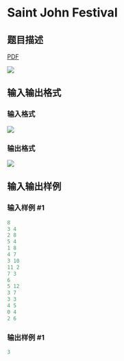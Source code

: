 # Saint John Festival

## 题目描述

[problemUrl]: https://uva.onlinejudge.org/index.php?option=com_onlinejudge&Itemid=8&category=866&page=show_problem&problem=4912

[PDF](https://uva.onlinejudge.org/external/130/p13024.pdf)

![](https://cdn.luogu.com.cn/upload/vjudge_pic/UVA13024/5ad0b6708a9d5ff722db0bc7396ccbd288154339.png)

## 输入输出格式

### 输入格式

![](https://cdn.luogu.com.cn/upload/vjudge_pic/UVA13024/b2d6f2e3423729ffd77e7d8c3b162e2e0001bd9c.png)

### 输出格式

![](https://cdn.luogu.com.cn/upload/vjudge_pic/UVA13024/229b83d3c2ba9c882b4a8e02129ab4ef13cdf52d.png)

## 输入输出样例

### 输入样例 #1

```cpp
8
3 4
2 8
5 4
1 8
4 7
3 10
11 2
7 3
6
5 12
3 7
3 3
4 5
0 4
2 6
```


### 输出样例 #1

```cpp
3
```


